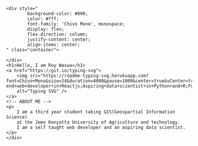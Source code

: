     <div style="
            background-color: #000;
            color: #fff;
            font-family: 'Chivo Mono', monospace;
            display: flex;
            flex-direction: column;
            justify-content: center;
            align-items: center;
    " class="container">

    </div>
    <h1>Hello, I am Roy Waswa</h1>
    <a href="https://git.io/typing-svg">
        <img src="https://readme-typing-svg.herokuapp.com?font=Chivo+Mono&size=24&duration=4000&pause=1000&center=true&vCenter=true&width=600&lines=Front-end+web+developer+in+Reactjs;Aspiring+data+scientist+in+Python+and+R;Full+time+Geek" 
        alt="Typing SVG" />
    </a>
    <!-- ABOUT ME -->
    <p>
        I am a third year student taking GIS(Geospartial Information Science)
        at the Jomo Kenyatta University of Agriculture and technology. 
        I am a self taught web developer and an aspiring data scientist.
    </p>
    </div>